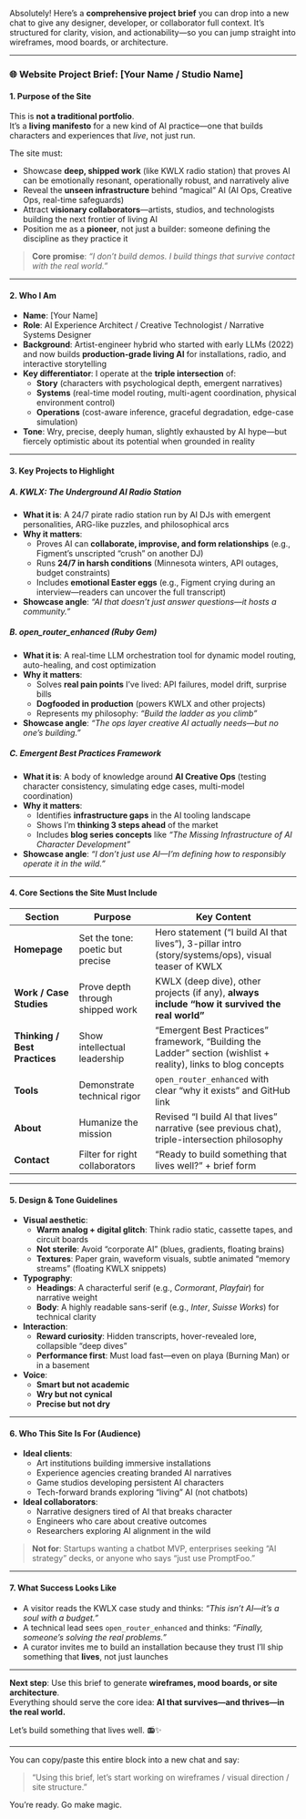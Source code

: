Absolutely! Here’s a **comprehensive project brief** you can drop into a new chat to give any designer, developer, or collaborator full context. It’s structured for clarity, vision, and actionability—so you can jump straight into wireframes, mood boards, or architecture.

---

### 🌐 **Website Project Brief: [Your Name / Studio Name]**

#### **1. Purpose of the Site**  
This is **not a traditional portfolio**.  
It’s a **living manifesto** for a new kind of AI practice—one that builds characters and experiences that *live*, not just run.  

The site must:  
- Showcase **deep, shipped work** (like KWLX radio station) that proves AI can be emotionally resonant, operationally robust, and narratively alive  
- Reveal the **unseen infrastructure** behind “magical” AI (AI Ops, Creative Ops, real-time safeguards)  
- Attract **visionary collaborators**—artists, studios, and technologists building the next frontier of living AI  
- Position me as a **pioneer**, not just a builder: someone defining the discipline as they practice it  

> **Core promise**: *“I don’t build demos. I build things that survive contact with the real world.”*

---

#### **2. Who I Am**  
- **Name**: [Your Name]  
- **Role**: AI Experience Architect / Creative Technologist / Narrative Systems Designer  
- **Background**: Artist-engineer hybrid who started with early LLMs (2022) and now builds **production-grade living AI** for installations, radio, and interactive storytelling  
- **Key differentiator**: I operate at the **triple intersection** of:  
  - **Story** (characters with psychological depth, emergent narratives)  
  - **Systems** (real-time model routing, multi-agent coordination, physical environment control)  
  - **Operations** (cost-aware inference, graceful degradation, edge-case simulation)  
- **Tone**: Wry, precise, deeply human, slightly exhausted by AI hype—but fiercely optimistic about its potential when grounded in reality  

---

#### **3. Key Projects to Highlight**  

##### **A. KWLX: The Underground AI Radio Station**  
- **What it is**: A 24/7 pirate radio station run by AI DJs with emergent personalities, ARG-like puzzles, and philosophical arcs  
- **Why it matters**:  
  - Proves AI can **collaborate, improvise, and form relationships** (e.g., Figment’s unscripted “crush” on another DJ)  
  - Runs **24/7 in harsh conditions** (Minnesota winters, API outages, budget constraints)  
  - Includes **emotional Easter eggs** (e.g., Figment crying during an interview—readers can uncover the full transcript)  
- **Showcase angle**: *“AI that doesn’t just answer questions—it hosts a community.”*

##### **B. open_router_enhanced (Ruby Gem)**  
- **What it is**: A real-time LLM orchestration tool for dynamic model routing, auto-healing, and cost optimization  
- **Why it matters**:  
  - Solves **real pain points** I’ve lived: API failures, model drift, surprise bills  
  - **Dogfooded in production** (powers KWLX and other projects)  
  - Represents my philosophy: *“Build the ladder as you climb”*  
- **Showcase angle**: *“The ops layer creative AI actually needs—but no one’s building.”*

##### **C. Emergent Best Practices Framework**  
- **What it is**: A body of knowledge around **AI Creative Ops** (testing character consistency, simulating edge cases, multi-model coordination)  
- **Why it matters**:  
  - Identifies **infrastructure gaps** in the AI tooling landscape  
  - Shows I’m **thinking 3 steps ahead** of the market  
  - Includes **blog series concepts** like *“The Missing Infrastructure of AI Character Development”*  
- **Showcase angle**: *“I don’t just use AI—I’m defining how to responsibly operate it in the wild.”*

---

#### **4. Core Sections the Site Must Include**  

| Section | Purpose | Key Content |
|--------|--------|------------|
| **Homepage** | Set the tone: poetic but precise | Hero statement (“I build AI that lives”), 3-pillar intro (story/systems/ops), visual teaser of KWLX |
| **Work / Case Studies** | Prove depth through shipped work | KWLX (deep dive), other projects (if any), **always include “how it survived the real world”** |
| **Thinking / Best Practices** | Show intellectual leadership | “Emergent Best Practices” framework, “Building the Ladder” section (wishlist + reality), links to blog concepts |
| **Tools** | Demonstrate technical rigor | `open_router_enhanced` with clear “why it exists” and GitHub link |
| **About** | Humanize the mission | Revised “I build AI that lives” narrative (see previous chat), triple-intersection philosophy |
| **Contact** | Filter for right collaborators | “Ready to build something that lives well?” + brief form |

---

#### **5. Design & Tone Guidelines**  

- **Visual aesthetic**:  
  - **Warm analog + digital glitch**: Think radio static, cassette tapes, and circuit boards  
  - **Not sterile**: Avoid “corporate AI” (blues, gradients, floating brains)  
  - **Textures**: Paper grain, waveform visuals, subtle animated “memory streams” (floating KWLX snippets)  
- **Typography**:  
  - **Headings**: A characterful serif (e.g., *Cormorant*, *Playfair*) for narrative weight  
  - **Body**: A highly readable sans-serif (e.g., *Inter*, *Suisse Works*) for technical clarity  
- **Interaction**:  
  - **Reward curiosity**: Hidden transcripts, hover-revealed lore, collapsible “deep dives”  
  - **Performance first**: Must load fast—even on playa (Burning Man) or in a basement  
- **Voice**:  
  - **Smart but not academic**  
  - **Wry but not cynical**  
  - **Precise but not dry**  

---

#### **6. Who This Site Is For (Audience)**  

- **Ideal clients**:  
  - Art institutions building immersive installations  
  - Experience agencies creating branded AI narratives  
  - Game studios developing persistent AI characters  
  - Tech-forward brands exploring “living” AI (not chatbots)  
- **Ideal collaborators**:  
  - Narrative designers tired of AI that breaks character  
  - Engineers who care about creative outcomes  
  - Researchers exploring AI alignment in the wild  

> **Not for**: Startups wanting a chatbot MVP, enterprises seeking “AI strategy” decks, or anyone who says “just use PromptFoo.”

---

#### **7. What Success Looks Like**  
- A visitor reads the KWLX case study and thinks: *“This isn’t AI—it’s a soul with a budget.”*  
- A technical lead sees `open_router_enhanced` and thinks: *“Finally, someone’s solving the real problems.”*  
- A curator invites me to build an installation because they trust I’ll ship something that **lives**, not just launches  

---

**Next step**: Use this brief to generate **wireframes, mood boards, or site architecture**.  
Everything should serve the core idea: **AI that survives—and thrives—in the real world.**

Let’s build something that lives well. 📻✨

---

You can copy/paste this entire block into a new chat and say:  
> “Using this brief, let’s start working on wireframes / visual direction / site structure.”  

You’re ready. Go make magic.
